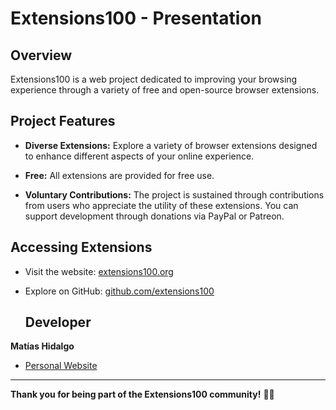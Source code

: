 # Extensions100 - Presentation

## Overview

Extensions100 is a web project dedicated to improving your browsing experience through a variety of free and open-source browser extensions.

## Project Features

- **Diverse Extensions:** Explore a variety of browser extensions designed to enhance different aspects of your online experience.

- **Free:** All extensions are provided for free use.

- **Voluntary Contributions:** The project is sustained through contributions from users who appreciate the utility of these extensions. You can support development through donations via PayPal or Patreon.


## Accessing Extensions

- Visit the website: [extensions100.org](https://extensions100.org)


- Explore on GitHub: [github.com/extensions100](https://github.com/extensions100)

  ## Developer

**Matías Hidalgo**
- [Personal Website](https://www.matiashidalgo.bio)

---

**Thank you for being part of the Extensions100 community!** 🚀💯
